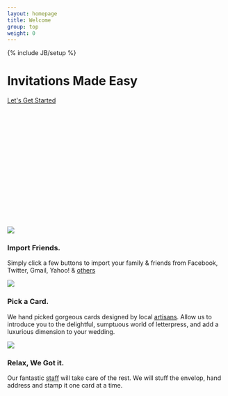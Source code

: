 ```yaml
---
layout: homepage
title: Welcome
group: top
weight: 0
---
```

{% include JB/setup %}

<div id="intro">
  <div class="container">
    <div class="row-fluid">
      <div class="span5">
        <h1> Invitations Made Easy</h1>
        <a class="btn btn-large btn-success" href="http://secure.blissinvite.com/account/register">Let's Get Started</a>
      </div>
      <div class="span7 align-right">
        <!--iframe src="http://player.vimeo.com/video/58660647?title=0&amp;byline=0&amp;portrait=0&amp;color=5bb75b" width="500" height="281" frameborder="0"></iframe-->
        <!-- This version of the embed code is no longer supported. Learn more: https://vimeo.com/help/faq/embedding --> <object width="500" height="283"><param name="allowfullscreen" value="true" /><param name="allowscriptaccess" value="always" /><param name="movie" value="http://vimeo.com/moogaloop.swf?clip_id=58660647&amp;force_embed=1&amp;server=vimeo.com&amp;show_title=0&amp;show_byline=0&amp;show_portrait=0&amp;color=5bb75b&amp;fullscreen=1&amp;autoplay=0&amp;loop=0" /><embed src="http://vimeo.com/moogaloop.swf?clip_id=58660647&amp;force_embed=1&amp;server=vimeo.com&amp;show_title=0&amp;show_byline=0&amp;show_portrait=0&amp;color=5bb75b&amp;fullscreen=1&amp;autoplay=0&amp;loop=0" type="application/x-shockwave-flash" allowfullscreen="true" allowscriptaccess="always" width="500" height="281"></embed></object>
      </div>
    </div>
  </div> <!-- /container -->
</div><!-- /intro -->

<div id="how-this-works">
  <div class="container">
    <div class="row-fluid">
      <div class="span4">
        <img src="https://d1ysc6vyfexqcb.cloudfront.net/front/img/how-it-works-list.png" class="img-circle">
        <h3>Import Friends.</h3>
        <p class="grey">Simply click a few buttons to import your family &amp; friends from Facebook, Twitter, Gmail, Yahoo! &amp; <a href="#">others</a></p>
      </div> <!-- /span4 -->
      <div class="span4">
        <img src="https://d1ysc6vyfexqcb.cloudfront.net/front/img/how-it-works-card.png" class="img-circle">
        <h3>Pick a Card.</h3>
        <p class="grey">We hand picked gorgeous cards designed by local <a href="#">artisans</a>. Allow us to introduce you to the delightful, sumptuous world of letterpress, and add a luxurious dimension to your wedding. </p>
     </div> <!-- /span4 -->
     <div class="span4">
        <img src="https://d1ysc6vyfexqcb.cloudfront.net/front/img/how-it-works-relax.png" class="img-circle">
        <h3>Relax, We Got it.</h3>
        <p class="grey">Our fantastic <a href="#">staff</a> will take care of the rest. We will stuff the envelop, hand address and stamp it one card at a time.</p>
      </div> <!-- /span4 -->
    </div> <!-- /row-fluid -->
  </div> <!-- /container -->
</div> <!-- /how-this-works -->